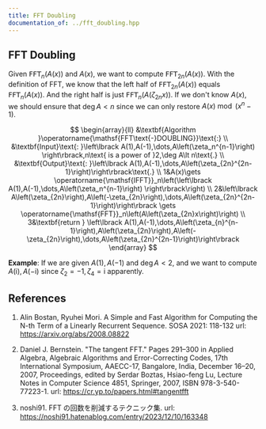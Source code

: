 ```yaml
---
title: FFT Doubling
documentation_of: ../fft_doubling.hpp
---
```


## FFT Doubling

Given $\operatorname{\mathsf{FFT}} _ n(A(x))$ and $A(x)$, we want to compute $\operatorname{\mathsf{FFT}} _ {2n}(A(x))$. With the definition of FFT, we know that the left half of $\operatorname{\mathsf{FFT}} _ {2n}(A(x))$ equals $\operatorname{\mathsf{FFT}} _ n(A(x))$. And the right half is just $\operatorname{\mathsf{FFT}} _ n(A(\zeta _ {2n}x))$. If we don't know $A(x)$, we should ensure that $\deg A\lt n$ since we can only restore $A(x)\bmod{\left(x^{n}-1\right)}$.

$$
\begin{array}{ll}
&\textbf{Algorithm }\operatorname{\mathsf{FFT\text{-}DOUBLING}}\text{:} \\
&\textbf{Input}\text{: }\left\lbrack A(1),A(-1),\dots,A\left(\zeta_n^{n-1}\right) \right\rbrack,n\text{ is a power of }2,\deg A\lt n\text{.} \\
&\textbf{Output}\text{: }\left\lbrack A(1),A(-1),\dots,A\left(\zeta_{2n}^{2n-1}\right)\right\rbrack\text{.} \\
1&A(x)\gets \operatorname{\mathsf{IFFT}}_n\left(\left\lbrack A(1),A(-1),\dots,A\left(\zeta_n^{n-1}\right) \right\rbrack\right) \\
2&\left\lbrack A\left(\zeta_{2n}\right),A\left(-\zeta_{2n}\right),\dots,A\left(\zeta_{2n}^{2n-1}\right)\right\rbrack \gets \operatorname{\mathsf{FFT}}_n\left(A\left(\zeta_{2n}x\right)\right) \\
3&\textbf{return } \left\lbrack A(1),A(-1),\dots,A\left(\zeta_{n}^{n-1}\right),A\left(\zeta_{2n}\right),A\left(-\zeta_{2n}\right),\dots,A\left(\zeta_{2n}^{2n-1}\right)\right\rbrack
\end{array}
$$

**Example**: If we are given $A(1),A(-1)$ and $\deg A\lt 2$, and we want to compute $A(\mathrm{i}),A(\mathrm{-i})$ since $\zeta _ 2=-1,\zeta _ 4=\mathrm{i}$ apparently.

## References

1. Alin Bostan, Ryuhei Mori. A Simple and Fast Algorithm for Computing the N-th Term of a Linearly Recurrent Sequence. SOSA 2021: 118-132 url: <https://arxiv.org/abs/2008.08822>

2. Daniel J. Bernstein. "The tangent FFT." Pages 291–300 in Applied Algebra, Algebraic Algorithms and Error-Correcting Codes, 17th International Symposium, AAECC-17, Bangalore, India, December 16–20, 2007, Proceedings, edited by Serdar Boztas, Hsiao-feng Lu, Lecture Notes in Computer Science 4851, Springer, 2007, ISBN 978-3-540-77223-1. url: <https://cr.yp.to/papers.html#tangentfft>

3. noshi91. FFT の回数を削減するテクニック集. url: <https://noshi91.hatenablog.com/entry/2023/12/10/163348>
